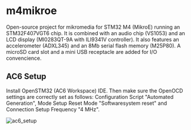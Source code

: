 # m4mikroe
Open-source project for mikromedia for STM32 M4 (MikroE) running an STM32F407VGT6 chip. It is combined with an audio chip (VS1053) and an LCD display (MI0283QT-9A with ILI9341V controller). It also features an accelerometer (ADXL345) and an 8Mb serial flash memory (M25P80). A microSD card slot and a mini USB receptacle are added for I/O convencience.

## AC6 Setup
Install OpenSTM32 (AC6 Workspace) IDE. Then make sure the OpenOCD settings are correctly set as follows: Configuration Script "Automated Generation", Mode Setup Reset Mode "Softwaresystem reset" and Connection Setup Frequency "4 MHz".

![ac6_setup](https://user-images.githubusercontent.com/6698320/175802415-c651fcb8-cdb5-465e-8eb0-78a00bbf452a.png)
